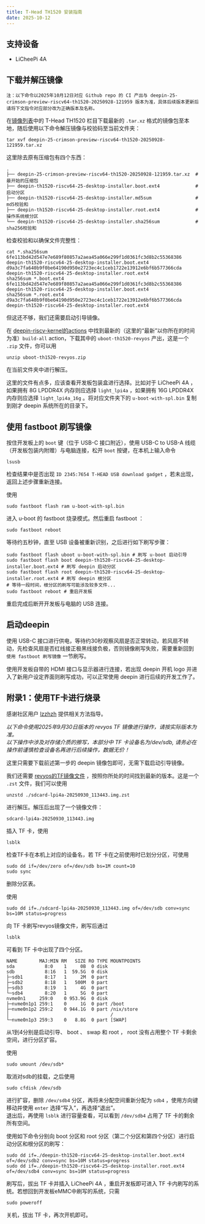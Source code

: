 ```yaml
---
title: T-Head TH1520 安装指南
date: 2025-10-12
---
```


## 支持设备

- LiCheePi 4A  

## 下载并解压镜像

```
注：以下命令以2025年10月12日对应 Github repo 的 CI 产出与 deepin-25-crimson-preview-riscv64-th1520-20250928-121959 版本为准，具体后续版本更新后请将下文指令对应部分改为正确版本及名称。
```

在[镜像列表](https://deepin-community.github.io/sig-deepin-ports/images/riscv64)中的 T-Head TH1520 栏目下载最新的 `.tar.xz` 格式的镜像包至本地，随后使用以下命令解压镜像与校验码至当前文件夹：

```shell
tar xvf deepin-25-crimson-preview-riscv64-th1520-20250928-121959.tar.xz
```

这里除去原有压缩包有四个东西：
```
.
├── deepin-25-crimson-preview-riscv64-th1520-20250928-121959.tar.xz  # 最开始的压缩包
├── deepin-th1520-riscv64-25-desktop-installer.boot.ext4             # 启动分区
├── deepin-th1520-riscv64-25-desktop-installer.md5sum                # md5校验和
├── deepin-th1520-riscv64-25-desktop-installer.root.ext4             # 操作系统根分区
└── deepin-th1520-riscv64-25-desktop-installer.sha256sum             # sha256校验和
```

检查校验和以确保文件完整性：
```shell
cat *.sha256sum 
6fe113bd42d547e7e689f80857a2aea45a066e299f1d0361fc3d8b2c55368386  deepin-th1520-riscv64-25-desktop-installer.boot.ext4
d9a3c7fa640b9f0be64190d950e2723ec4c1ceb1722e13912e6bf6b577366cda  deepin-th1520-riscv64-25-desktop-installer.root.ext4
sha256sum *.boot.ext4 
6fe113bd42d547e7e689f80857a2aea45a066e299f1d0361fc3d8b2c55368386  deepin-th1520-riscv64-25-desktop-installer.boot.ext4
sha256sum *.root.ext4
d9a3c7fa640b9f0be64190d950e2723ec4c1ceb1722e13912e6bf6b577366cda  deepin-th1520-riscv64-25-desktop-installer.root.ext4
```

但这还不够，我们还需要启动引导镜像。  

在 [deepin-riscv-kernel的actions](https://github.com/deepin-community/deepin-riscv-kernel/actions) 中找到最新的（这里的“最新”以你所在的时间为准）`build-all` action，下载其中的 `uboot-th1520-revyos` 产出，这是一个 `.zip` 文件，你可以用

```shell
unzip uboot-th1520-revyos.zip
```

在当前文件夹中进行解压。  

这里的文件有点多，应该查看开发板包装盒进行选择。比如对于 LiCheePi 4A ，如果拥有 8G LPDDR4X 内存则应选择 `light_lpi4a` ，如果拥有 16G LPDDR4X 内存则应选择 `light_lpi4a_16g` 。将对应文件夹下的 `u-boot-with-spl.bin` 复制到刚才 deepin 系统所在的目录下。  

## 使用 fastboot 刷写镜像


按住开发板上的 `boot` 键（位于 USB-C 接口附近），使用 USB-C to USB-A 线缆（开发板包装内附赠）与电脑连接，松开 `boot` 按键，在本机上输入命令  
```shell
lsusb
```
检查结果中是否出现 `ID 2345:7654 T-HEAD USB download gadget` ，若未出现，返回上述步骤重新连接。  


使用  
```shell
sudo fastboot flash ram u-boot-with-spl.bin
```

进入 u-boot 的 fastboot 烧录模式。然后重启 fastboot ：

```shell
sudo fastboot reboot
```

等待约五秒钟，直至 USB 设备被重新识别，之后进行如下刷写步骤：
```shell
sudo fastboot flash uboot u-boot-with-spl.bin # 刷写 u-boot 启动引导
sudo fastboot flash boot deepin-th1520-riscv64-25-desktop-installer.boot.ext4 # 刷写 deepin 启动分区
sudo fastboot flash root deepin-th1520-riscv64-25-desktop-installer.root.ext4 # 刷写 deepin 根分区
# 等待一段时间，根分区的刷写可能涉及较多文件...
sudo fastboot reboot # 重启开发板
```

重启完成后断开开发板与电脑的 USB 连接。

## 启动deepin

使用 USB-C 接口进行供电，等待约30秒观察风扇是否正常转动，若风扇不转动，先检查风扇是否红线接正极黑线接负极，否则镜像刷写失败，需要重新回到 `使用 fastboot 刷写镜像` 一节刷写。  

使用开发板自带的 HDMI 接口与显示器进行连接，若出现 deepin 开机 logo 并进入了新用户设定界面则刷写成功，可以正常使用 deepin 进行后续的开发工作了。  

## 附录1：使用TF卡进行烧录

感谢社区用户 [lzzhzh](https://ruyisdk.cn/u/lzzhzh/summary) 提供相关方法指导。  

_以下命令使用2025年9月30日版本的 revyos TF 镜像进行操作，请按实际版本为准。_  
_以下操作中涉及对存储介质的擦写，本部分中 TF 卡设备名为/dev/sdb, 请务必在操作前谨慎检查设备名再进行后续操作，数据无价！_  

这里只需要下载前述第一步的 deepin 镜像包即可，无需下载启动引导镜像。  

我们还需要 [revyos的TF镜像文件](https://fast-mirror.isrc.ac.cn/revyos/extra/images/lpi4a/) ，按照你所处的时间找到最新的版本。这是一个 `.zst` 文件，我们可以使用  
```shell
unzstd ./sdcard-lpi4a-20250930_113443.img.zst
```
进行解压。解压后出现了一个镜像文件：  
```shell
sdcard-lpi4a-20250930_113443.img
```

插入 TF 卡，使用  
```
lsblk
```
检查TF卡在本机上对应的设备名，若 TF 卡在之前使用时已划分分区，可使用  
```shell
sudo dd if=/dev/zero of=/dev/sdb bs=1M count=10
sudo sync
```
删除分区表。  

使用
```shell
sudo dd if=./sdcard-lpi4a-20250930_113443.img of=/dev/sdb conv=sync bs=10M status=progress
```
向 TF 卡刷写revyos镜像文件，刷写后通过
```shell
lsblk
```
可看到 TF 卡中出现了四个分区。  

```
NAME        MAJ:MIN RM   SIZE RO TYPE MOUNTPOINTS
sda           8:0    1     0B  0 disk 
sdb           8:16   1  59.5G  0 disk 
├─sdb1        8:17   1     2M  0 part 
├─sdb2        8:18   1   500M  0 part 
├─sdb3        8:19   1     4G  0 part 
└─sdb4        8:20   1     5G  0 part 
nvme0n1     259:0    0 953.9G  0 disk 
├─nvme0n1p1 259:1    0     1G  0 part /boot
├─nvme0n1p2 259:2    0 944.1G  0 part /nix/store
│                                     /
└─nvme0n1p3 259:3    0   8.8G  0 part [SWAP]
```

从1到4分别是启动引导、 boot 、 swap 和 root ， root 没有占用整个 TF 卡剩余空间，进行分区扩容。  

使用
```shell
sudo umount /dev/sdb*
```
取消对sdb的挂载，之后使用  
```shell
sudo cfdisk /dev/sdb
```
进行扩容，删除 `/dev/sdb4` 分区，再将未分配空间重新分配为 `sdb4` ，使用方向键移动并使用 `enter` 选择“写入”，再选择“退出”。  
退出后，再使用 `lsblk` 进行容量查看，可以看到 `/dev/sdb4` 占用了 TF 卡的剩余所有空间。  

使用如下命令分别向 boot 分区和 root 分区（第二个分区和第四个分区）进行启动分区和根分区的刷写：  
```shell
sudo dd if=./deepin-th1520-riscv64-25-desktop-installer.boot.ext4 of=/dev/sdb2 conv=sync bs=10M status=progress
sudo dd if=./deepin-th1520-riscv64-25-desktop-installer.root.ext4 of=/dev/sdb4 conv=sync bs=10M status=progress
```

刷写后，拔出 TF 卡并插入 LiCheePi 4A ，重启开发板即可进入 TF 卡内刷写的系统。若想回到开发板eMMC中刷写的系统，只需  
```shell
sudo poweroff
```
关机，拔出 TF 卡，再次开机即可。
